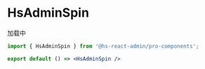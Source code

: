# HsAdminSpin

加载中

```jsx
import { HsAdminSpin } from '@hs-react-admin/pro-components';

export default () => <HsAdminSpin />
```
